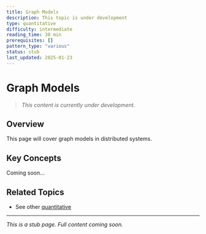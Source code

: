 ```yaml
---
title: Graph Models
description: This topic is under development
type: quantitative
difficulty: intermediate
reading_time: 30 min
prerequisites: []
pattern_type: "various"
status: stub
last_updated: 2025-01-23
---
```



# Graph Models

> *This content is currently under development.*

## Overview

This page will cover graph models in distributed systems.

## Key Concepts

Coming soon...

## Related Topics

- See other [quantitative](/index/)

---

*This is a stub page. Full content coming soon.*
